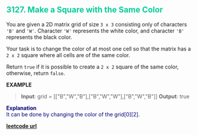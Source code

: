 <h2 style="color:#0C9;">3127. Make a Square with the Same Color</h2>

You are given a 2D matrix grid of size `3 x 3` consisting only of characters `'B'` and `'W'`. Character `'W'` represents the white color, and character `'B'` represents the black color.

Your task is to change the color of at most one cell so that the matrix has a `2 x 2` square where all cells are of the same color.

Return `true` if it is possible to create a `2 x 2` square of the same color, otherwise, return `false`.

**EXAMPLE**
>**Input**: grid = \[["B","W","B"],["B","W","W"],["B","W","B"]]
**Output**: true

<p style="color:#007;">
<b>Explanation</b><br>
It can be done by changing the color of the grid[0][2].
</p>

**[leetcode url](https://leetcode.com/problems/make-a-square-with-the-same-color/description/)**
